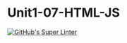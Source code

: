# Unit1-07-HTML-JS
[![GitHub's Super Linter](https://github.com/ICS20-Programming-Emilielsm/Unit1-07-HTML-JS/workflows/GitHub's%20Super%20Linter/badge.svg)](https://github.com/ICS20-Programming-Emilielsm/Unit1-07-HTML-JS/actions)